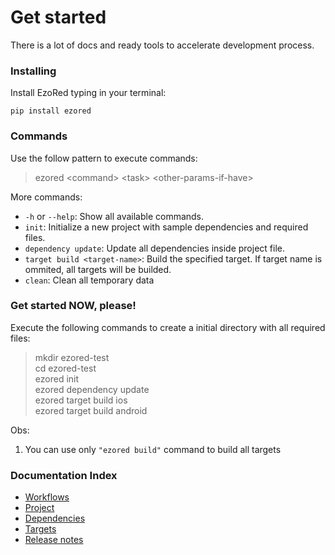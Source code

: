 # Get started

There is a lot of docs and ready tools to accelerate development process.  

### Installing

Install EzoRed typing in your terminal:

```
pip install ezored 
```

### Commands

Use the follow pattern to execute commands:  
> ezored \<command\> \<task\> \<other-params-if-have\>    

More commands:  

- `-h` or `--help`: Show all available commands.
- `init`: Initialize a new project with sample dependencies and required files.
- `dependency update`: Update all dependencies inside project file.
- `target build <target-name>`: Build the specified target. If target name is ommited, all targets will be builded.
- `clean`: Clean all temporary data

### Get started NOW, please!

Execute the following commands to create a initial directory with all required files:

> mkdir ezored-test  
> cd ezored-test  
> ezored init  
> ezored dependency update  
> ezored target build ios  
> ezored target build android  

Obs: 
1. You can use only `"ezored build"` command to build all targets

### Documentation Index

- [Workflows](WORKFLOWS.md)
- [Project](PROJECT.md)
- [Dependencies](DEPENDENCY.md)
- [Targets](TARGET.md)
- [Release notes](RELEASE-NOTES.md)

